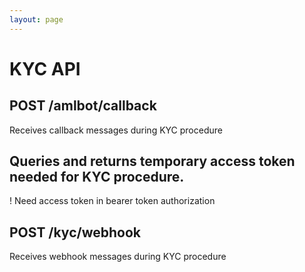```yaml
---
layout: page
---
```


# KYC API

<GlobalAuth />

## POST /amlbot/callback
Receives callback messages during KYC procedure

<InteractiveKYCAPIEndpoint1 />

## Queries and returns temporary access token needed for KYC procedure.
! Need access token in bearer token authorization

<InteractiveKYCAPIEndpoint2 />

## POST /kyc/webhook
Receives webhook messages during KYC procedure

<InteractiveKYCAPIEndpoint3 />

<script setup>
import InteractiveKYCAPIEndpoint1 from '../../.vitepress/theme/components/InteractiveKYCAPIEndpoint1.vue'
import InteractiveKYCAPIEndpoint2 from '../../.vitepress/theme/components/InteractiveKYCAPIEndpoint2.vue'
import InteractiveKYCAPIEndpoint3 from '../../.vitepress/theme/components/InteractiveKYCAPIEndpoint3.vue'
import GlobalAuth from '../../.vitepress/theme/components/GlobalAuth.vue'
import SimpleOutline from '../../.vitepress/theme/components/SimpleOutline.vue'
</script>

<SimpleOutline :items="[
  { text: 'POST /amlbot/callback', anchor: '#post-amlbotcallback' },
  { text: 'Queries and returns temporary access token needed for KYC procedure.', anchor: '#queries-and-returns-temporary-access-token-needed-for-kyc-procedure' },
  { text: 'POST /kyc/webhook', anchor: '#post-kycwebhook' }
]" />

